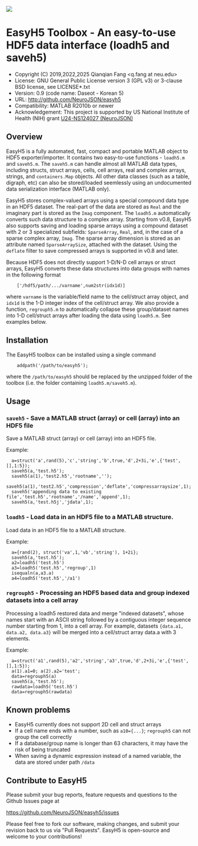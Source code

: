 ![](https://neurojson.org/wiki/upload/neurojson_banner_long.png)

# EasyH5 Toolbox - An easy-to-use HDF5 data interface (loadh5 and saveh5)

* Copyright (C) 2019,2022,2025  Qianqian Fang <q.fang at neu.edu>
* License: GNU General Public License version 3 (GPL v3) or 3-clause BSD license, see LICENSE*.txt
* Version: 0.9 (code name: Daseot - Korean 5)
* URL: http://github.com/NeuroJSON/easyh5
* Compatibility: MATLAB R2010b or newer
* Acknowledgement: This project is supported by US National Institute of Health (NIH)
  grant [U24-NS124027 (NeuroJSON)](https://reporter.nih.gov/project-details/10308329)

## Overview

EasyH5 is a fully automated, fast, compact and portable MATLAB object to HDF5
exporter/importer. It contains two easy-to-use functions - `loadh5.m` and
`saveh5.m`. The `saveh5.m` can handle almost all MATLAB data types, including 
structs, struct arrays, cells, cell arrays, real and complex arrays, strings, 
and `containers.Map` objects. All other data classes (such as a table, digraph, 
etc) can also be stored/loaded seemlessly using an undocumented data serialization 
interface (MATLAB only).

EasyH5 stores complex-valued arrays using a special compound data type in an
HDF5 dataset. The real-part of the data are stored as `Real` and the imaginary
part is stored as the `Imag` component. The `loadh5.m` automatically converts
such data structure to a complex array. Starting from v0.8, EasyH5 also supports
saving and loading sparse arrays using a compound dataset with 2 or 3
specialized subfields: `SparseArray`, `Real`, and, in the case of a sparse
complex array, `Imag`. The sparse array dimension is stored as an attribute
named `SparseArraySize`, attached with the dataset. Using the `deflate` filter
to save compressed arrays is supported in v0.8 and later.

Because HDF5 does not directly support 1-D/N-D cell arrays or struct arrays,
EasyH5 converts these data structures into data groups with names in the 
following format
```
    ['/hdf5/path/.../varname',num2str(idx1d)]
```
where `varname` is the variable/field name to the cell/struct array object, 
and `idx1d` is the 1-D integer index of the cell/struct array. We also provide
a function, `regrouph5.m` to automatically collapse these group/dataset names
into 1-D cell/struct arrays after loading the data using `loadh5.m`. See examples
below.

## Installation

The EasyH5 toolbox can be installed using a single command
```
    addpath('/path/to/easyh5');
```
where the `/path/to/easyh5` should be replaced by the unzipped folder
of the toolbox (i.e. the folder containing `loadh5.m/saveh5.m`).

## Usage

### `saveh5` - Save a MATLAB struct (array) or cell (array) into an HDF5 file
Save a MATLAB struct (array) or cell (array) into an HDF5 file.

Example:
```
  a=struct('a',rand(5),'c','string','b',true,'d',2+3i,'e',{'test',[],1:5});
  saveh5(a,'test.h5');
  saveh5(a(1),'test2.h5','rootname','');
  saveh5(a(1),'test2.h5','compression','deflate','compressarraysize',1);
  saveh5('appending data to existing file','test.h5','rootname','/name','append',1);
  saveh5(a,'test.h5j','jdata',1);
```
### `loadh5` - Load data in an HDF5 file to a MATLAB structure.
Load data in an HDF5 file to a MATLAB structure.

Example:
```
  a={rand(2), struct('va',1,'vb','string'), 1+2i};
  saveh5(a,'test.h5');
  a2=loadh5('test.h5')
  a3=loadh5('test.h5','regroup',1)
  isequaln(a,a3.a)
  a4=loadh5('test.h5','/a1')
```
### `regrouph5` - Processing an HDF5 based data and group indexed datasets into a cell array
Processing a loadh5 restored data and merge "indexed datasets", whose
names start with an ASCII string followed by a contiguous integer
sequence number starting from 1, into a cell array. For example,
datasets `{data.a1, data.a2, data.a3}` will be merged into a cell/struct
array data.a with 3 elements.

Example:
```
  a=struct('a1',rand(5),'a2','string','a3',true,'d',2+3i,'e',{'test',[],1:5});
  a(1).a1=0; a(2).a2='test';
  data=regrouph5(a)
  saveh5(a,'test.h5');
  rawdata=loadh5('test.h5')
  data=regrouph5(rawdata)
```

## Known problems
- EasyH5 currently does not support 2D cell and struct arrays
- If a cell name ends with a number, such as `a10={...}`; `regrouph5` can not group the cell correctly
- If a database/group name is longer than 63 characters, it may have the risk of being truncated
- When saving a dynamic expression instead of a named variable, the data are stored under path `/data`

## Contribute to EasyH5

Please submit your bug reports, feature requests and questions to the Github Issues page at

https://github.com/NeuroJSON/easyh5/issues

Please feel free to fork our software, making changes, and submit your revision back
to us via "Pull Requests". EasyH5 is open-source and welcome to your contributions!

